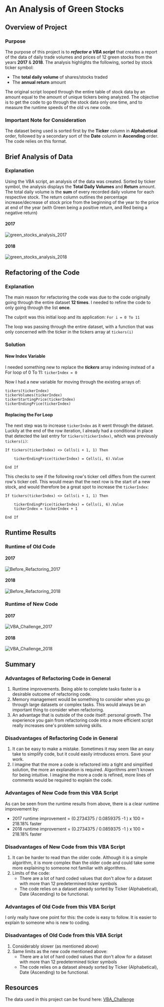 # An Analysis of Green Stocks

## Overview of Project

### Purpose

The purpose of this project is to ***refactor a VBA script*** that creates a report of the data of daily trade volumes and prices of 12 green stocks from the years **2017** & **2018**. The analysis highlights the following, sorted by stock ticker symbol:

* The **total daily volume** of shares/stocks traded
* The **annual return** amount

The original script looped through the entire table of stock data by an amount equal to the amount of unique tickers being analyzed. The objective is to get the code to go through the stock data only one time, and to measure the runtime speeds of the old vs new code.

### Important Note for Consideration

The dataset being used is sorted first by the **Ticker** column in **Alphabetical** order, followed by a secondary sort of the **Date** column in **Ascending** order. The code relies on this format.
 
 
## Brief Analysis of Data

### Explanation

Using the VBA script, an analysis of the data was created. Sorted by ticker symbol, the analysis displays the **Total Daily Volumes** and **Return** amount. The total daily volume is the **sum** of every recorded daily volume for each respective stock. The return column outlines the percentage increase/decrease of stock price from the beginning of the year to the price at end of the year (with Green being a positive return, and Red being a negative return)


#### 2017

![green_stocks_analysis_2017](/resources/green_stocks_analysis_2017.png)


#### 2018

![green_stocks_analysis_2018](/resources/green_stocks_analysis_2018.png)


## Refactoring of the Code

### Explanation

The main reason for refactoring the code was due to the code originally going through the entire dataset **12 times**. I needed to refine the code to only going through the list **once**.

The culprit was this initial loop and its application:
`For i = 0 To 11`

The loop was passing through the entire dataset, with a function that was only concerned with the ticker in the tickers array at `tickers(i)`

### Solution

#### New Index Variable

I needed something new to replace the ***tickers*** array indexing instead of a For loop of 0 To 11:
`tickerIndex = 0`

Now I had a new variable for moving through the existing arrays of:
```
tickers(tickerIndex)
tickerVolumes(tickerIndex)
tickerStartingPrice(tickerIndex)
tickerEndingPrice(tickerIndex)
```

#### Replacing the For Loop

The next step was to increase `tickerIndex` as it went through the dataset. Luckily at the end of the row iteration, I already had a conditional in place that detected the last entry for `tickers(tickerIndex)`, which was previously `tickers(i)`:
```
If tickers(tickerIndex) <> Cells(i + 1, 1) Then
            
    tickerEndingPrice(tickerIndex) = Cells(i, 6).Value
            
End If
```

This checks to see if the following row's ticker cell differs from the current row's ticker cell. This would mean that the next row is the start of a new stock, and would therefore be a great spot to increase the `tickerIndex`:
```
If tickers(tickerIndex) <> Cells(i + 1, 1) Then
            
    tickerEndingPrice(tickerIndex) = Cells(i, 6).Value
    tickerIndex = tickerIndex + 1
            
End If
```

## Runtime Results

### Runtime of Old Code

#### 2017
![Before_Refactoring_2017](/resources/Before_Refactoring_2017.png)

#### 2018
![Before_Refactoring_2018](/resources/Before_Refactoring_2018.png)


### Runtime of New Code

#### 2017
![VBA_Challenge_2017](/resources/VBA_Challenge_2017.png) 

#### 2018
![VBA_Challenge_2018](/resources/VBA_Challenge_2018.png)


## Summary

### Advantages of Refactoring Code in General

1. Runtime improvements. Being able to complete tasks faster is a desirable outcome of refactoring code.
2. Memory management would be something to consider when you go through large datasets or complex tasks. This would always be an important thing to consider when refactoring.
3. An advantage that is outside of the code itself: personal growth. The experience you gain from refactoring code into a more efficient script really increases one's problem solving skills.


### Disadvantages of Refactoring Code in General

1. It can be easy to make a mistake. Sometimes it may seem like an easy take to simplify code, but it could easily introduces errors. Save your work. 
2. I imagine that the more a code is refactored into a tight and simplified solution, the more an explanation is required. Algorithms aren't known for being intuitive. I imagine the more a code is refined, more lines of comments would be required to explain the code.


### Advantages of New Code from this VBA Script

As can be seen from the runtime results from above, there is a clear runtime improvement by:

* 2017 runtime improvement = (0.2734375 / 0.0859375 -1 ) x 100 = 218.18% faster
* 2018 runtime improvement = (0.2734375 / 0.0859375 -1 ) x 100 = 218.18% faster
    
### Disadvantages of New Code from this VBA Script

1. It can be harder to read than the older code. Although it is a simple algorithm, it is more complex than the older code and could take some more explaining to someone not familiar with algorithms.
2. Limits of the code:
    * There are a lot of hard coded values that don't allow for a dataset with more than 12 predetermined ticker symbols
    * The code relies on a dataset already sorted by Ticker (Alphabetical), Date (Ascending) to be functional.

### Advantages of Old Code from this VBA Script

I only really have one point for this: the code is easy to follow. It is easier to explain to someone who is new to coding.

### Disadvantages of Old Code from this VBA Script

1. Considerably slower (as mentioned above)
2. Same limits as the new code mentioned above:
    * There are a lot of hard coded values that don't allow for a dataset with more than 12 predetermined ticker symbols
    * The code relies on a dataset already sorted by Ticker (Alphabetical), Date (Ascending) to be functional.

## Resources

The data used in this project can be found here: [VBA_Challenge](VBA_Challenge.xlsm)
